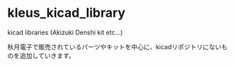 # kleus_kicad_library
kicad libraries (Akizuki Denshi kit etc...)


秋月電子で販売されているパーツやキットを中心に、kicadリポジトリにないものを追加していきます。